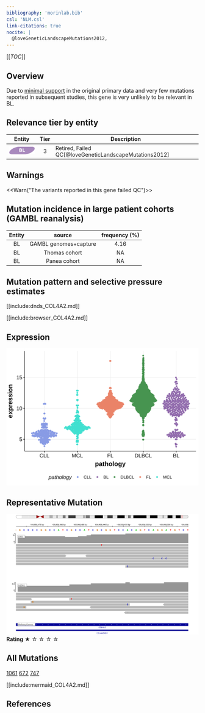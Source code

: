 ```yaml
---
bibliography: 'morinlab.bib'
csl: 'NLM.csl'
link-citations: true
nocite: |
  @loveGeneticLandscapeMutations2012, 
---
```

[[_TOC_]]



## Overview

Due to [minimal support](COL4A2#representative-mutations) in the original primary data and very few mutations reported in subsequent studies, this gene is very unlikely to be relevant in BL. 



## Relevance tier by entity

|Entity|Tier|Description                           |
|:------:|:----:|--------------------------------------|
|![BL](images/icons/BL_tier2.png)    |3   |Retired, Failed QC[@loveGeneticLandscapeMutations2012]|

## Warnings

<<Warn("The variants reported in this gene failed QC")>>

## Mutation incidence in large patient cohorts (GAMBL reanalysis)

|Entity|source               |frequency (%)|
|:------:|:---------------------:|:-------------:|
|BL    |GAMBL genomes+capture|4.16         |
|BL    |Thomas cohort        |  NA         |
|BL    |Panea cohort         |  NA         |

## Mutation pattern and selective pressure estimates

[[include:dnds_COL4A2.md]]




[[include:browser_COL4A2.md]]

## Expression
![](images/gene_expression/COL4A2_by_pathology.svg)
<!-- ORIGIN: loveGeneticLandscapeMutations2012 -->
<!-- BL: loveGeneticLandscapeMutations2012 -->

## Representative Mutation
![](primary/Love_COL4A2.svg)
**Rating**
&starf; &star; &star; &star; &star;

## All Mutations

[1061](https://www.bcgsc.ca/downloads/morinlab/GAMBL/Love/1061_reports.html)
[672](https://www.bcgsc.ca/downloads/morinlab/GAMBL/Love/672_reports.html)
[747](https://www.bcgsc.ca/downloads/morinlab/GAMBL/Love/747_reports.html)


[[include:mermaid_COL4A2.md]]

## References

